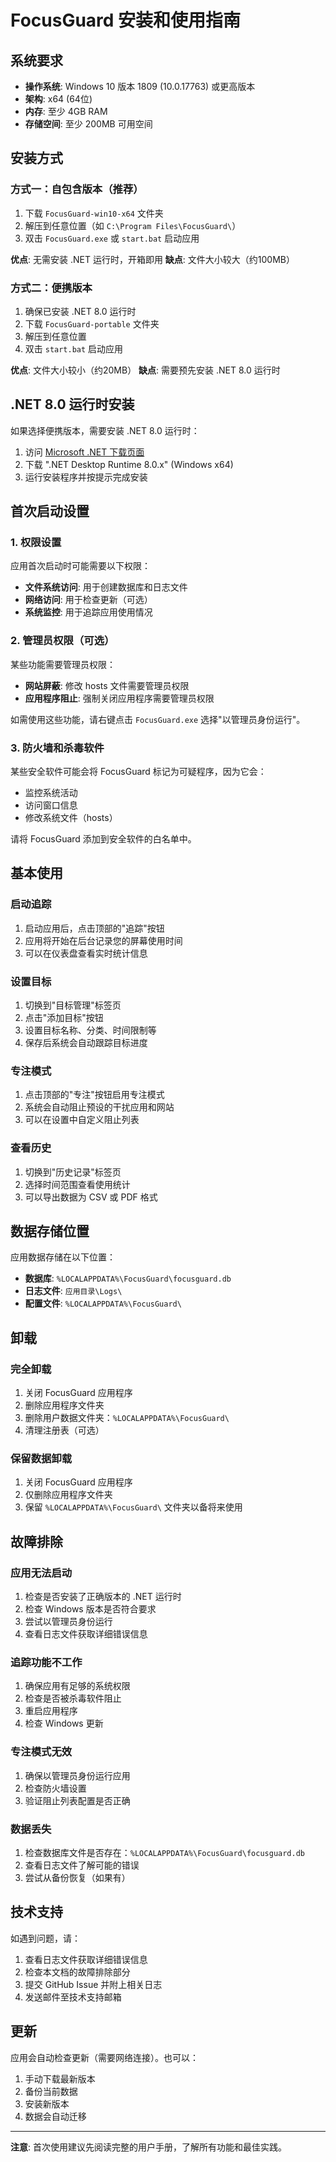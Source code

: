 # FocusGuard 安装和使用指南

## 系统要求

- **操作系统**: Windows 10 版本 1809 (10.0.17763) 或更高版本
- **架构**: x64 (64位)
- **内存**: 至少 4GB RAM
- **存储空间**: 至少 200MB 可用空间

## 安装方式

### 方式一：自包含版本（推荐）

1. 下载 `FocusGuard-win10-x64` 文件夹
2. 解压到任意位置（如 `C:\Program Files\FocusGuard\`）
3. 双击 `FocusGuard.exe` 或 `start.bat` 启动应用

**优点**: 无需安装 .NET 运行时，开箱即用
**缺点**: 文件大小较大（约100MB）

### 方式二：便携版本

1. 确保已安装 .NET 8.0 运行时
2. 下载 `FocusGuard-portable` 文件夹
3. 解压到任意位置
4. 双击 `start.bat` 启动应用

**优点**: 文件大小较小（约20MB）
**缺点**: 需要预先安装 .NET 8.0 运行时

## .NET 8.0 运行时安装

如果选择便携版本，需要安装 .NET 8.0 运行时：

1. 访问 [Microsoft .NET 下载页面](https://dotnet.microsoft.com/download/dotnet/8.0)
2. 下载 ".NET Desktop Runtime 8.0.x" (Windows x64)
3. 运行安装程序并按提示完成安装

## 首次启动设置

### 1. 权限设置

应用首次启动时可能需要以下权限：

- **文件系统访问**: 用于创建数据库和日志文件
- **网络访问**: 用于检查更新（可选）
- **系统监控**: 用于追踪应用使用情况

### 2. 管理员权限（可选）

某些功能需要管理员权限：

- **网站屏蔽**: 修改 hosts 文件需要管理员权限
- **应用程序阻止**: 强制关闭应用程序需要管理员权限

如需使用这些功能，请右键点击 `FocusGuard.exe` 选择"以管理员身份运行"。

### 3. 防火墙和杀毒软件

某些安全软件可能会将 FocusGuard 标记为可疑程序，因为它会：

- 监控系统活动
- 访问窗口信息
- 修改系统文件（hosts）

请将 FocusGuard 添加到安全软件的白名单中。

## 基本使用

### 启动追踪

1. 启动应用后，点击顶部的"追踪"按钮
2. 应用将开始在后台记录您的屏幕使用时间
3. 可以在仪表盘查看实时统计信息

### 设置目标

1. 切换到"目标管理"标签页
2. 点击"添加目标"按钮
3. 设置目标名称、分类、时间限制等
4. 保存后系统会自动跟踪目标进度

### 专注模式

1. 点击顶部的"专注"按钮启用专注模式
2. 系统会自动阻止预设的干扰应用和网站
3. 可以在设置中自定义阻止列表

### 查看历史

1. 切换到"历史记录"标签页
2. 选择时间范围查看使用统计
3. 可以导出数据为 CSV 或 PDF 格式

## 数据存储位置

应用数据存储在以下位置：

- **数据库**: `%LOCALAPPDATA%\FocusGuard\focusguard.db`
- **日志文件**: `应用目录\Logs\`
- **配置文件**: `%LOCALAPPDATA%\FocusGuard\`

## 卸载

### 完全卸载

1. 关闭 FocusGuard 应用程序
2. 删除应用程序文件夹
3. 删除用户数据文件夹：`%LOCALAPPDATA%\FocusGuard\`
4. 清理注册表（可选）

### 保留数据卸载

1. 关闭 FocusGuard 应用程序
2. 仅删除应用程序文件夹
3. 保留 `%LOCALAPPDATA%\FocusGuard\` 文件夹以备将来使用

## 故障排除

### 应用无法启动

1. 检查是否安装了正确版本的 .NET 运行时
2. 检查 Windows 版本是否符合要求
3. 尝试以管理员身份运行
4. 查看日志文件获取详细错误信息

### 追踪功能不工作

1. 确保应用有足够的系统权限
2. 检查是否被杀毒软件阻止
3. 重启应用程序
4. 检查 Windows 更新

### 专注模式无效

1. 确保以管理员身份运行应用
2. 检查防火墙设置
3. 验证阻止列表配置是否正确

### 数据丢失

1. 检查数据库文件是否存在：`%LOCALAPPDATA%\FocusGuard\focusguard.db`
2. 查看日志文件了解可能的错误
3. 尝试从备份恢复（如果有）

## 技术支持

如遇到问题，请：

1. 查看日志文件获取详细错误信息
2. 检查本文档的故障排除部分
3. 提交 GitHub Issue 并附上相关日志
4. 发送邮件至技术支持邮箱

## 更新

应用会自动检查更新（需要网络连接）。也可以：

1. 手动下载最新版本
2. 备份当前数据
3. 安装新版本
4. 数据会自动迁移

---

**注意**: 首次使用建议先阅读完整的用户手册，了解所有功能和最佳实践。